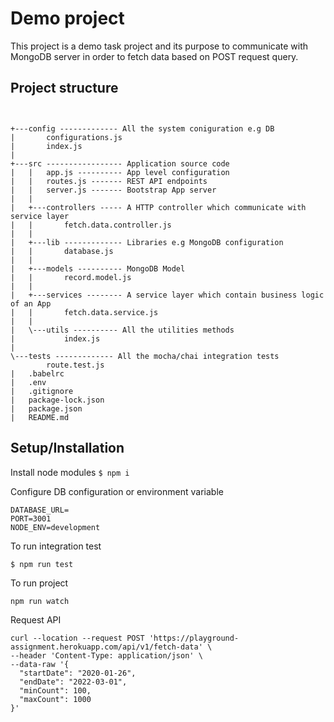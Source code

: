 # Demo project
This project is a demo task project and its purpose to communicate with MongoDB server in order to fetch data based on POST request query.

## Project structure
```


+---config ------------- All the system coniguration e.g DB 
|       configurations.js
|       index.js
|
+---src ----------------- Application source code
|   |   app.js ---------- App level configuration
|   |   routes.js ------- REST API endpoints
|   |   server.js ------- Bootstrap App server
|   |
|   +---controllers ----- A HTTP controller which communicate with service layer
|   |       fetch.data.controller.js
|   |
|   +---lib ------------- Libraries e.g MongoDB configuration
|   |       database.js
|   |
|   +---models ---------- MongoDB Model
|   |       record.model.js
|   |
|   +---services -------- A service layer which contain business logic of an App 
|   |       fetch.data.service.js 
|   |
|   \---utils ---------- All the utilities methods
|           index.js
|
\---tests ------------- All the mocha/chai integration tests
        route.test.js
|   .babelrc
|   .env
|   .gitignore
|   package-lock.json
|   package.json
|   README.md

```

## Setup/Installation
Install node modules
`` $ npm i ``

Configure DB configuration or environment variable
```
DATABASE_URL=
PORT=3001
NODE_ENV=development
```
To run integration test
```
$ npm run test
```

To run project
```
npm run watch
```

Request API
```
curl --location --request POST 'https://playground-assignment.herokuapp.com/api/v1/fetch-data' \
--header 'Content-Type: application/json' \
--data-raw '{
  "startDate": "2020-01-26",
  "endDate": "2022-03-01",
  "minCount": 100,
  "maxCount": 1000
}'

```
